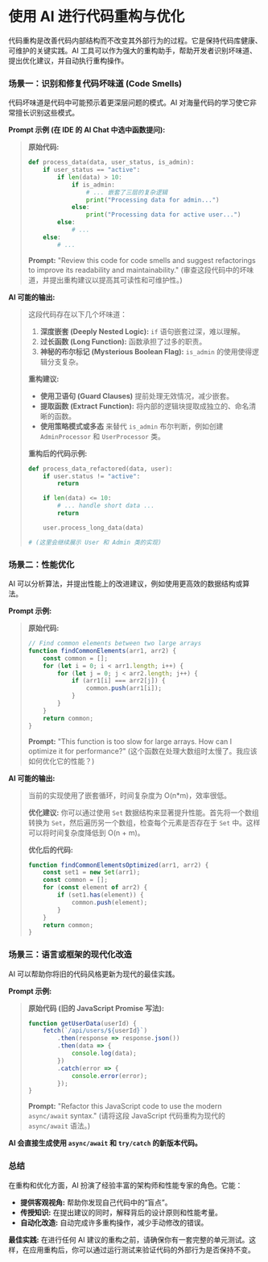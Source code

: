 # 使用 AI 进行代码重构与优化

代码重构是改善代码内部结构而不改变其外部行为的过程。它是保持代码库健康、可维护的关键实践。AI 工具可以作为强大的重构助手，帮助开发者识别坏味道、提出优化建议，并自动执行重构操作。

### 场景一：识别和修复代码坏味道 (Code Smells)

代码坏味道是代码中可能预示着更深层问题的模式。AI 对海量代码的学习使它非常擅长识别这些模式。

**Prompt 示例 (在 IDE 的 AI Chat 中选中函数提问):**

> **原始代码:**
> ```python
> def process_data(data, user_status, is_admin):
>     if user_status == "active":
>         if len(data) > 10:
>             if is_admin:
>                 # ... 嵌套了三层的复杂逻辑
>                 print("Processing data for admin...")
>             else:
>                 print("Processing data for active user...")
>         else:
>             # ...
>     else:
>         # ...
> ```
>
> **Prompt:**
> "Review this code for code smells and suggest refactorings to improve its readability and maintainability."
> (审查这段代码中的坏味道，并提出重构建议以提高其可读性和可维护性。)

**AI 可能的输出:**

> 这段代码存在以下几个坏味道：
>
> 1.  **深度嵌套 (Deeply Nested Logic):** `if` 语句嵌套过深，难以理解。
> 2.  **过长函数 (Long Function):** 函数承担了过多的职责。
> 3.  **神秘的布尔标记 (Mysterious Boolean Flag):** `is_admin` 的使用使得逻辑分支复杂。
>
> **重构建议:**
>
> *   **使用卫语句 (Guard Clauses)** 提前处理无效情况，减少嵌套。
> *   **提取函数 (Extract Function):** 将内部的逻辑块提取成独立的、命名清晰的函数。
> *   **使用策略模式或多态** 来替代 `is_admin` 布尔判断，例如创建 `AdminProcessor` 和 `UserProcessor` 类。
>
> **重构后的代码示例:**
> ```python
> def process_data_refactored(data, user):
>     if user.status != "active":
>         return
> 
>     if len(data) <= 10:
>         # ... handle short data ...
>         return
> 
>     user.process_long_data(data)
> 
> # (这里会继续展示 User 和 Admin 类的实现)
> ```

### 场景二：性能优化

AI 可以分析算法，并提出性能上的改进建议，例如使用更高效的数据结构或算法。

**Prompt 示例:**

> **原始代码:**
> ```javascript
> // Find common elements between two large arrays
> function findCommonElements(arr1, arr2) {
>     const common = [];
>     for (let i = 0; i < arr1.length; i++) {
>         for (let j = 0; j < arr2.length; j++) {
>             if (arr1[i] === arr2[j]) {
>                 common.push(arr1[i]);
>             }
>         }
>     }
>     return common;
> }
> ```
>
> **Prompt:**
> "This function is too slow for large arrays. How can I optimize it for performance?"
> (这个函数在处理大数组时太慢了。我应该如何优化它的性能？)

**AI 可能的输出:**

> 当前的实现使用了嵌套循环，时间复杂度为 O(n*m)，效率很低。
>
> **优化建议:**
> 你可以通过使用 `Set` 数据结构来显著提升性能。首先将一个数组转换为 `Set`，然后遍历另一个数组，检查每个元素是否存在于 `Set` 中。这样可以将时间复杂度降低到 O(n + m)。
>
> **优化后的代码:**
> ```javascript
> function findCommonElementsOptimized(arr1, arr2) {
>     const set1 = new Set(arr1);
>     const common = [];
>     for (const element of arr2) {
>         if (set1.has(element)) {
>             common.push(element);
>         }
>     }
>     return common;
> }
> ```

### 场景三：语言或框架的现代化改造

AI 可以帮助你将旧的代码风格更新为现代的最佳实践。

**Prompt 示例:**

> **原始代码 (旧的 JavaScript Promise 写法):**
> ```javascript
> function getUserData(userId) {
>     fetch(`/api/users/${userId}`)
>         .then(response => response.json())
>         .then(data => {
>             console.log(data);
>         })
>         .catch(error => {
>             console.error(error);
>         });
> }
> ```
>
> **Prompt:**
> "Refactor this JavaScript code to use the modern `async/await` syntax."
> (请将这段 JavaScript 代码重构为现代的 `async/await` 语法。)

**AI 会直接生成使用 `async/await` 和 `try/catch` 的新版本代码。**

### 总结

在重构和优化方面，AI 扮演了经验丰富的架构师和性能专家的角色。它能：

*   **提供客观视角:** 帮助你发现自己代码中的“盲点”。
*   **传授知识:** 在提出建议的同时，解释背后的设计原则和性能考量。
*   **自动化改造:** 自动完成许多重构操作，减少手动修改的错误。

**最佳实践:** 在进行任何 AI 建议的重构之前，请确保你有一套完整的单元测试。这样，在应用重构后，你可以通过运行测试来验证代码的外部行为是否保持不变。